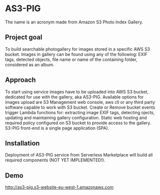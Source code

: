 # AS3-PIG
The name is an acronym made from Amazon S3 Photo Index Gallery.

## Project goal
To build searchable photogallery for images stored in a specific AWS S3 bucket. Images in gallery can be found using any of the following: EXIF tags, detected objects, file name or name of the containing folder, considered as an album. 

## Approach
To start using service images have to be uploaded into AWS S3 bucket, dedicated for use with the gallery, aka AS3-PIG. Available options for images upload are S3 Management web console, aws cli or any third party software capable to work with S3 bucket. Create or Remove bucket events trigger Lambda functions for: extracting image EXIF tags, detecting ojects, updating and maintaining gallery configuration. Static web hosting and required policy configured on S3 bucket to provide access to the gallery. S3-PIG front-end is a single page application (SPA). 

## Installation
Deployment of AS3-PIG service from Serverless Marketplace will build all required components (NOT YET IMPLEMENTED!). 

## Demo
http://as3-pig.s3-website-eu-west-1.amazonaws.com
